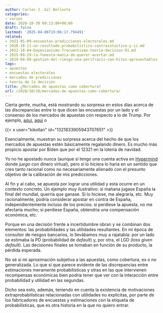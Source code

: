 ```yaml
---
author: Carlos J. Gil Bellosta
categories:
- varios
date: 2020-10-30 09:13:00+00:00
draft: false
lastmod: '2025-04-06T19:06:17.794491'
related:
- 2023-05-09-encuestas-predicciones-electorales.md
- 2018-10-11-un-resultado-probabilistico-contraintuitivo-y-ii.md
- 2022-10-04-bayesianismo-frecuentismo-teoria-decision-01.md
- 2015-09-29-la-funesta-mania-de-querer-acertar.md
- 2019-04-09-gestion-del-riesgo-una-perifrasis-con-hitos-aprovechables.md
tags:
- apuestas
- encuestas electorales
- mercados de predicciones
- teoría de la decisión
title: ¿Mercados de apuestas como cobertura?
url: /2020/10/30/mercados-de-apuestas-como-cobertura/
---
```


Cierta gente, mucha, está mostrando su sorpresa en estos días acerca de las discrepancias entre lo que dicen las encuestas por un lado y el consenso de los mercados de apuestas con respecto a lo de Trump. Por ejemplo, [aquí](https://statmodeling.stat.columbia.edu/2020/06/19/forecast-betting-odds/), [aquí](https://www.lesswrong.com/posts/bSKWSPM927oZZqN7f/predictit-presidential-market-is-increasingly-wrong) o


{{< x user="kikollan" id="1321833905943707651" >}}

Esencialmente, muestran su sorpresa acerca del hecho de que los mercados de apuestas estén básicamente regalando dinero. Es mucho más propicio apostar por Biden que por el 12321 en la lotería de navidad.

Yo no he apostado nunca (aunque sí tengo una cuenta activa en [Hypermind](https://www.hypermind.com/en/) donde _juego_ con dinero virtual), pero si lo hiciera lo haría en un sentido que creo tanto racional como no necesariamente alienado con el presunto objetivo de la calibración de mis predicciones.

Al fin y al cabo, se apuesta por lograr una utilidad y esta ocurre en un contexto concreto. Un ejemplo muy ilustrativo: si mañana jugase España la final del mundial, querría que ganase. Si lo hiciese, me alegraría, etc. Muy racionalmente, podría considerar apostar en contra de España, independientemente incluso de los precios: si perdiese la apuesta, no me afectaría mucho; si perdiese España, obtendría una compensación económica, etc.

Porque en una decisión frente a incertidumbre obran y se combinan dos elementos: las probabilidades y las utilidades resultantes. En mi época de consultor de riesgos bancarios, lo llevábamos muy a rajatabla: por un lado se estimaba la PD (probabilidad de _default_) y, por otra, el LGD _(loss given default_). Las decisiones finales se tomaban en función de su producto, la pérdida esperada.

No sé si mi aproximación subjetiva a las apuestas, como cobertura, es o no generalizada. Lo que sí que parece evidente de las discrepancias entre estimaciones meramente probabilísticas y otras en las que intervienen recompensas económicas bien podría tener que ver con la interacción entre probabilidad y utilidad en las segundas.

Dicho sea esto, además, teniendo en cuenta la existencia de motivaciones extraprobabilísticas relacionadas con utilidades no explícitas, por parte de los fabricadores de encuestas y estimaciones con la etiqueta de probabilísticas, que es otra historia en la que no quiero entrar.
